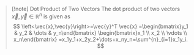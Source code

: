 >[!note] Dot Product of Two Vectors
>The dot product of two vectors $\vec{x},\vec{y} \in \mathbb{R}^n$ is given as
>$$
>\left<\vec{x},\vec{y}\right>=\vec{y}^T \vec{x}
>=\begin{bmatrix}y_1 & y_2 & \dots & y_n\end{bmatrix}
>\begin{bmatrix}x_1 \\ x_2 \\ \vdots \\ x_n\end{bmatrix}
>=x_1y_1+x_2y_2+\dots+x_ny_n=\sum^{n}_{i=1}x_1y_i.
>$$
